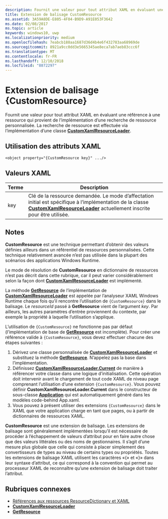 ```yaml
---
description: Fournit une valeur pour tout attribut XAML en évaluant une référence à une ressource qui provient de l’implémentation d’une recherche de ressource personnalisée. La recherche de ressource est effectuée via l’implémentation d’une classe CustomXamlResourceLoader.
title: Extension de balisage CustomResource
ms.assetid: 3A59A8DE-E805-4F04-B9D9-A91E053F3642
ms.date: 02/08/2017
ms.topic: article
keywords: windows10, uwp
ms.localizationpriority: medium
ms.openlocfilehash: 7eabcb188aa1687d36d4b4e6f432783aa68969de
ms.sourcegitcommit: 8921a9cc0dd3e5665345ae8eca7ab7aeb83ccc6f
ms.translationtype: MT
ms.contentlocale: fr-FR
ms.lasthandoff: 12/10/2018
ms.locfileid: "8872297"
---
```

# <a name="customresource-markup-extension"></a>Extension de balisage {CustomResource}


Fournit une valeur pour tout attribut XAML en évaluant une référence à une ressource qui provient de l’implémentation d’une recherche de ressource personnalisée. La recherche de ressource est effectuée via l’implémentation d’une classe [**CustomXamlResourceLoader**](https://msdn.microsoft.com/library/windows/apps/br243327).

## <a name="xaml-attribute-usage"></a>Utilisation des attributs XAML

``` syntax
<object property="{CustomResource key}" .../>
```

## <a name="xaml-values"></a>Valeurs XAML

| Terme | Description |
|------|-------------|
| key | Clé de la ressource demandée. Le mode d’affectation initial est spécifique à l’implémentation de la classe [**CustomXamlResourceLoader**](https://msdn.microsoft.com/library/windows/apps/br243327) actuellement inscrite pour être utilisée. |

## <a name="remarks"></a>Notes

**CustomResource** est une technique permettant d’obtenir des valeurs définies ailleurs dans un référentiel de ressources personnalisées. Cette technique relativement avancée n’est pas utilisée dans la plupart des scénarios des applications Windows Runtime.

Le mode de résolution de **CustomResource** en dictionnaire de ressources n’est pas décrit dans cette rubrique, car il peut varier considérablement selon la façon dont [**CustomXamlResourceLoader**](https://msdn.microsoft.com/library/windows/apps/br243327) est implémenté.

La méthode [**GetResource**](https://msdn.microsoft.com/library/windows/apps/br243340) de l’implémentation de [**CustomXamlResourceLoader**](https://msdn.microsoft.com/library/windows/apps/br243327) est appelée par l’analyseur XAML Windows Runtime chaque fois qu’il rencontre l’utilisation de `{CustomResource}` dans le balisage. Le *resourceId* passé à **GetResource** vient de l’argument *key*. Par ailleurs, les autres paramètres d’entrée proviennent du contexte, par exemple la propriété à laquelle l’utilisation s’applique.

L’utilisation de `{CustomResource}` ne fonctionne pas par défaut (l’implémentation de base de [**GetResource**](https://msdn.microsoft.com/library/windows/apps/br243340) est incomplète). Pour créer une référence valide à `{CustomResource}`, vous devez effectuer chacune des étapes suivantes :

1.  Dérivez une classe personnalisée de [**CustomXamlResourceLoader**](https://msdn.microsoft.com/library/windows/apps/br243327) et substituez la méthode [**GetResource**](https://msdn.microsoft.com/library/windows/apps/br243340). N’appelez pas la base dans l’implémentation.
2.  Définissez [**CustomXamlResourceLoader.Current**](https://msdn.microsoft.com/library/windows/apps/br243328) de manière à référencer votre classe dans une logique d’initialisation. Cette opération doit intervenir avant le chargement de tout code XAML de niveau page comprenant l’utilisation d’une extension `{CustomResource}`. Vous pouvez définir **CustomXamlResourceLoader.Current** dans le constructeur de sous-classe [**Application**](https://msdn.microsoft.com/library/windows/apps/br242324) qui est automatiquement généré dans les modèles code-behind App.xaml.
3.  Vous pouvez à présent utiliser des extensions `{CustomResource}` dans le XAML que votre application charge en tant que pages, ou à partir de dictionnaires de ressources XAML.

**CustomResource** est une extension de balisage. Les extensions de balisage sont généralement implémentées lorsqu’il est nécessaire de procéder à l’échappement de valeurs d’attribut pour en faire autre chose que des valeurs littérales ou des noms de gestionnaires. Il s’agit d’une mesure plus globale que celle qui consiste à placer simplement des convertisseurs de types au niveau de certains types ou propriétés. Toutes les extensions de balisage XAML utilisent les caractères «\{» et «\}» dans leur syntaxe d’attribut, ce qui correspond à la convention qui permet au processeur XAML de reconnaître qu’une extension de balisage doit traiter l’attribut.

## <a name="related-topics"></a>Rubriques connexes

* [Références aux ressources ResourceDictionary et XAML](https://msdn.microsoft.com/library/windows/apps/mt187273)
* [**CustomXamlResourceLoader**](https://msdn.microsoft.com/library/windows/apps/br243327)
* [**GetResource**](https://msdn.microsoft.com/library/windows/apps/br243340)

